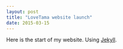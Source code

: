 ```yaml
---
layout: post
title: "LoveTama website launch"
date: 2015-03-15
---
```


Here is the start of my website. Using [Jekyll](http://jekyllrb.com).
